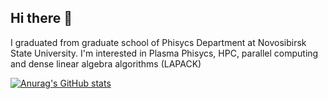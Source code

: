 ## Hi there 👋

I graduated from graduate school of Phisycs Department at Novosibirsk State University.
I'm interested in Plasma Phisycs, HPC, parallel computing and dense linear algebra algorithms (LAPACK)

[![Anurag's GitHub stats](https://github-readme-stats.vercel.app/api?username=EduardFedorenkov)](https://github.com/anuraghazra/github-readme-stats)
<!--
**EduardFedorenkov/EduardFedorenkov** is a ✨ _special_ ✨ repository because its `README.md` (this file) appears on your GitHub profile.

Here are some ideas to get you started:

- 🔭 I’m currently working on ...
- 🌱 I’m currently learning ...
- 👯 I’m looking to collaborate on ...
- 🤔 I’m looking for help with ...
- 💬 Ask me about ...
- 📫 How to reach me: ...
- 😄 Pronouns: ...
- ⚡ Fun fact: ...
-->
